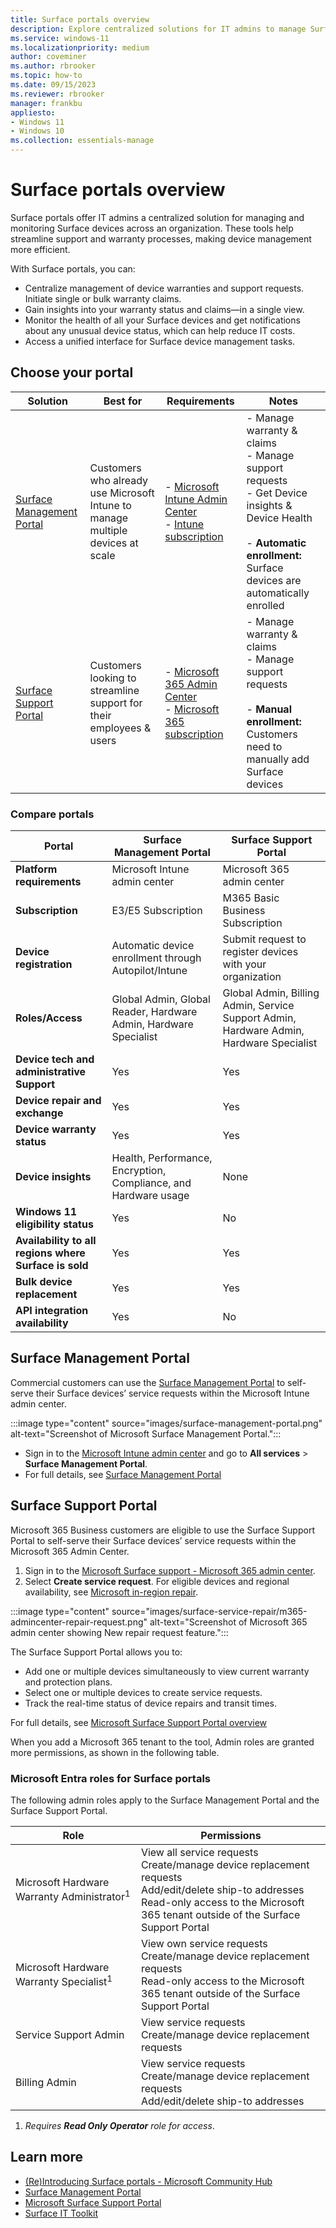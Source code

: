 ```yaml
---
title: Surface portals overview
description: Explore centralized solutions for IT admins to manage Surface devices at scale. Learn about the Surface Management Portal and Surface Support Portal, designed for efficient device monitoring, warranty management, and support requests.
ms.service: windows-11
ms.localizationpriority: medium
author: coveminer
ms.author: rbrooker
ms.topic: how-to
ms.date: 09/15/2023
ms.reviewer: rbrooker
manager: frankbu
appliesto:
- Windows 11
- Windows 10
ms.collection: essentials-manage
---
```


# Surface portals overview

Surface portals offer IT admins a centralized solution for managing and monitoring Surface devices across an organization. These tools help streamline support and warranty processes, making device management more efficient.

With Surface portals, you can:

- Centralize management of device warranties and support requests. Initiate single or bulk warranty claims.
- Gain insights into your warranty status and claims—in a single view.
- Monitor the health of all your Surface devices and get notifications about any unusual device status, which can help reduce IT costs.
- Access a unified interface for Surface device management tasks.

## Choose your portal

| Solution                                                                                                                              | Best for                                                                          | Requirements                                                                                             | Notes                                             |
| ----------------------------------------------------------------------------------------------------------------------------------- | --------------------------------------------------------------------------------- | -------------------------------------------------------------------------------------------------------- | ------------------------------------------------- |
| [Surface Management Portal](#surface-management-portal)                          | Customers who already use Microsoft Intune to manage multiple devices at scale | - [Microsoft Intune Admin Center](https://endpoint.microsoft.com/)<br>- [Intune subscription](https://www.microsoft.com/security/business/microsoft-intune-pricing)     | -  Manage warranty & claims <br>- Manage support requests<br>- Get Device insights & Device Health <br><br> - **Automatic enrollment:** Surface devices are automatically enrolled       |
| [Surface Support Portal](#surface-support-portal) | Customers looking to streamline support for their employees & users            | - [Microsoft 365 Admin Center](https://admin.microsoft.com/AdminPortal/)<br>- [Microsoft 365 subscription](/microsoft-365/commerce/try-or-buy-microsoft-365) | - Manage warranty & claims <br>- Manage support requests <br><br>- **Manual enrollment:** Customers need to manually add Surface devices 

### Compare portals

| Portal                         | Surface Management Portal                          | Surface Support Portal                               |
|-------------------------------------|----------------------------------------------------------|----------------------------------------------------------|
| **Platform requirements**           | Microsoft Intune admin center                            | Microsoft 365 admin center                               |
| **Subscription**                    | E3/E5 Subscription                                       | M365 Basic Business Subscription                         |
| **Device registration**             | Automatic device enrollment through Autopilot/Intune     | Submit request to register devices with your organization |
| **Roles/Access**                    | Global Admin, Global Reader, Hardware Admin, Hardware Specialist | Global Admin, Billing Admin, Service Support Admin, Hardware Admin, Hardware Specialist |
| **Device tech and administrative Support** | Yes                                                  | Yes                                                      |
| **Device repair and exchange**      | Yes                                                      | Yes                                                      |
| **Device warranty status**          | Yes                                                      | Yes                                                      |
| **Device insights**                 | Health, Performance, Encryption, Compliance, and Hardware usage | None                                                     |
| **Windows 11 eligibility status**   | Yes                                                      | No                                                       |
| **Availability to all regions where Surface is sold**   | Yes                                                      | Yes                                                      |
| **Bulk device replacement**         | Yes                                                      | Yes                                                      |
| **API integration availability**    | Yes                                                      | No                                                       |


## Surface Management Portal

Commercial customers can use the [Surface Management Portal](surface-management-portal.md) to self-serve their Surface devices’ service requests within the Microsoft Intune admin center.

:::image type="content" source="images/surface-management-portal.png" alt-text="Screenshot of Microsoft Surface Management Portal.":::

- Sign in to the [Microsoft Intune admin center](https://go.microsoft.com/fwlink/?linkid=2109431) and go to **All services** > **Surface Management Portal**.
- For full details, see [Surface Management Portal](surface-management-portal.md)


## Surface Support Portal

Microsoft 365 Business customers are eligible to use the Surface Support Portal to self-serve their Surface devices’ service requests within the Microsoft 365 Admin Center.

1. Sign in to the [Microsoft Surface support - Microsoft 365 admin center](https://admin.microsoft.com/AdminPortal#/support/microsoftsurfacesupport).
2. Select **Create service request**. For eligible devices and regional availability, see [Microsoft in-region repair](microsoft-in-region-same-unit-repair.md).

:::image type="content" source="images/surface-service-repair/m365-admincenter-repair-request.png" alt-text="Screenshot of Microsoft 365 admin center showing New repair request feature.":::

The Surface Support Portal allows you to:

- Add one or multiple devices simultaneously to view current warranty and protection plans.
- Select one or multiple devices to create service requests.
- Track the real-time status of device repairs and transit times.

For full details, see [Microsoft Surface Support Portal overview](surface-support-portal.md)

When you add a Microsoft 365 tenant to the tool, Admin roles are granted more permissions, as shown in the following table.


### Microsoft Entra roles for Surface portals

The following admin roles apply to the Surface Management Portal and the Surface Support Portal.

| Role                                      | Permissions                                                                                                                                                                                 |
| ----------------------------------------- | ------------------------------------------------------------------------------------------------------------------------------------------------------------------------------------------- |
| Microsoft Hardware Warranty Administrator<sup>1</sup> | View all service requests<br>Create/manage device replacement requests<br>Add/edit/delete ship-to addresses<br>Read-only access to the Microsoft 365 tenant outside of the Surface Support Portal |
| Microsoft Hardware Warranty Specialist<sup>1</sup>     | View own service requests<br>Create/manage device replacement requests<br>Read-only access to the Microsoft 365 tenant outside of the Surface Support Portal                                        |
| Service Support Admin                     | View service requests<br>Create/manage device replacement requests                                                                                                                          |
| Billing Admin                             | View service requests<br>Create/manage device replacement requests<br>Add/edit/delete ship-to addresses                                                                                   |

1. *Requires **Read Only Operator** role for access*.

## Learn more

- [(Re)Introducing Surface portals - Microsoft Community Hub](https://techcommunity.microsoft.com/t5/surface-it-pro-blog/re-introducing-the-surface-management-and-support-suite/ba-p/4109526)
- [Surface Management Portal](surface-management-portal.md)
- [Microsoft Surface Support Portal](surface-support-portal.md)
- [Surface IT Toolkit](surface-it-toolkit.md)
